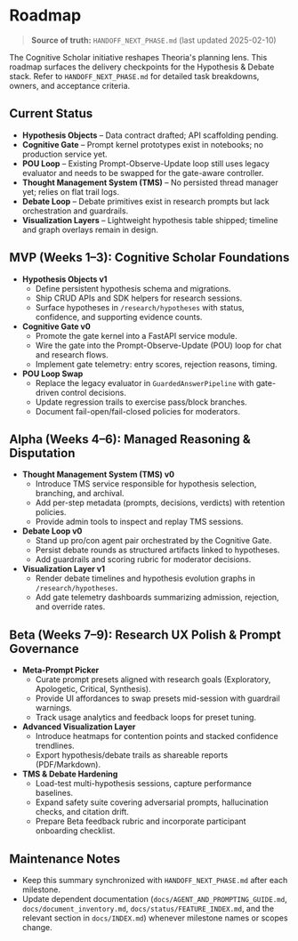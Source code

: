 # Roadmap

> **Source of truth:** `HANDOFF_NEXT_PHASE.md` (last updated 2025-02-10)

The Cognitive Scholar initiative reshapes Theoria's planning lens. This roadmap surfaces the delivery checkpoints for the
Hypothesis & Debate stack. Refer to `HANDOFF_NEXT_PHASE.md` for detailed task breakdowns, owners, and acceptance criteria.

## Current Status

- **Hypothesis Objects** – Data contract drafted; API scaffolding pending.
- **Cognitive Gate** – Prompt kernel prototypes exist in notebooks; no production service yet.
- **POU Loop** – Existing Prompt-Observe-Update loop still uses legacy evaluator and needs to be swapped for the gate-aware
  controller.
- **Thought Management System (TMS)** – No persisted thread manager yet; relies on flat trail logs.
- **Debate Loop** – Debate primitives exist in research prompts but lack orchestration and guardrails.
- **Visualization Layers** – Lightweight hypothesis table shipped; timeline and graph overlays remain in design.

## MVP (Weeks 1–3): Cognitive Scholar Foundations

- **Hypothesis Objects v1**
  - Define persistent hypothesis schema and migrations.
  - Ship CRUD APIs and SDK helpers for research sessions.
  - Surface hypotheses in `/research/hypotheses` with status, confidence, and supporting evidence counts.
- **Cognitive Gate v0**
  - Promote the gate kernel into a FastAPI service module.
  - Wire the gate into the Prompt-Observe-Update (POU) loop for chat and research flows.
  - Implement gate telemetry: entry scores, rejection reasons, timing.
- **POU Loop Swap**
  - Replace the legacy evaluator in `GuardedAnswerPipeline` with gate-driven control decisions.
  - Update regression trails to exercise pass/block branches.
  - Document fail-open/fail-closed policies for moderators.

## Alpha (Weeks 4–6): Managed Reasoning & Disputation

- **Thought Management System (TMS) v0**
  - Introduce TMS service responsible for hypothesis selection, branching, and archival.
  - Add per-step metadata (prompts, decisions, verdicts) with retention policies.
  - Provide admin tools to inspect and replay TMS sessions.
- **Debate Loop v0**
  - Stand up pro/con agent pair orchestrated by the Cognitive Gate.
  - Persist debate rounds as structured artifacts linked to hypotheses.
  - Add guardrails and scoring rubric for moderator decisions.
- **Visualization Layer v1**
  - Render debate timelines and hypothesis evolution graphs in `/research/hypotheses`.
  - Add gate telemetry dashboards summarizing admission, rejection, and override rates.

## Beta (Weeks 7–9): Research UX Polish & Prompt Governance

- **Meta-Prompt Picker**
  - Curate prompt presets aligned with research goals (Exploratory, Apologetic, Critical, Synthesis).
  - Provide UI affordances to swap presets mid-session with guardrail warnings.
  - Track usage analytics and feedback loops for preset tuning.
- **Advanced Visualization Layer**
  - Introduce heatmaps for contention points and stacked confidence trendlines.
  - Export hypothesis/debate trails as shareable reports (PDF/Markdown).
- **TMS & Debate Hardening**
  - Load-test multi-hypothesis sessions, capture performance baselines.
  - Expand safety suite covering adversarial prompts, hallucination checks, and citation drift.
  - Prepare Beta feedback rubric and incorporate participant onboarding checklist.

## Maintenance Notes

- Keep this summary synchronized with `HANDOFF_NEXT_PHASE.md` after each milestone.
- Update dependent documentation (`docs/AGENT_AND_PROMPTING_GUIDE.md`, `docs/document_inventory.md`, `docs/status/FEATURE_INDEX.md`, and the relevant section in `docs/INDEX.md`) whenever milestone names or scopes change.
